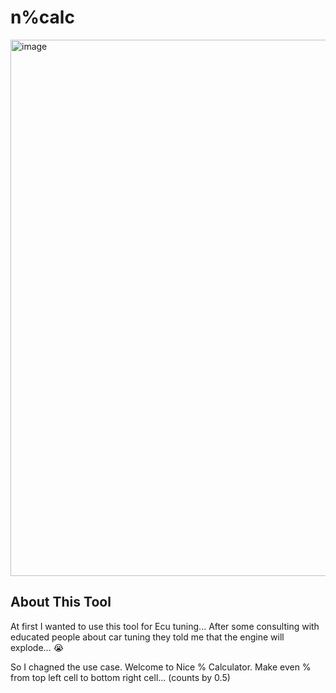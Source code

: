 # n%calc
<img width="909" height="858" alt="image" src="https://github.com/user-attachments/assets/334b7d9a-d432-4e8d-b54a-a38e94c33d48" />


## About This Tool

At first I wanted to use this tool for Ecu tuning... After some consulting with educated people about car tuning they told me that the engine will explode... :sob:

So I chagned the use case. Welcome to Nice % Calculator. Make even % from top left cell to bottom right cell... 
(counts by 0.5)
